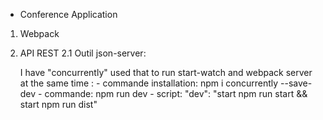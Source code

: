 - Conference Application

1. Webpack 
2. API REST
    2.1 Outil json-server:
    
    I have "concurrently" used that to run start-watch and webpack server at the same time :
       - commande installation:  npm i concurrently --save-dev
       - commande: npm run dev 
       - script:  "dev":  "start npm run start && start npm run dist"
